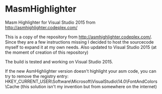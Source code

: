 # MasmHighlighter
Masm Highlighter for Visual Studio 2015 from http://asmhighlighter.codeplex.com/

This is a copy of the repository from http://asmhighlighter.codeplex.com/. Since they are a few instructions missing I decided to host the 
sourcecode myself to expand it at my own needs.  Also updated to Visual Studio 2015 (at the moment of creation of this repository)

The build is tested and working on Visual Studio 2015.

If the new AsmHighlighter version doesn't highlight your asm code, you can try to remove the registry entry: HKEY_CURRENT_USER\Software\Microsoft\VisualStudio\14.0\FontAndColors\Cache
(this solution isn't my invention but from somewhere on the internet)

